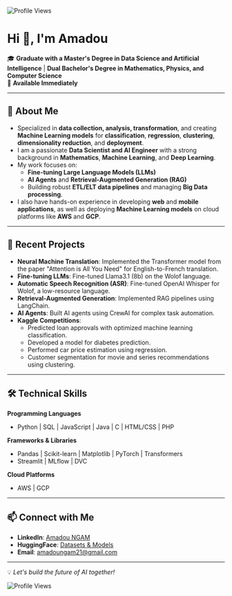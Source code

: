 ![Profile Views](https://komarev.com/ghpvc/?username=amadoungam&color=blue&style=flat)
# Hi 👋, I'm Amadou  

🎓 **Graduate with a Master's Degree in Data Science and Artificial Intelligence** | **Dual Bachelor's Degree in Mathematics, Physics, and Computer Science**    
📍 **Available Immediately**  

---

## 👋 About Me  

- Specialized in **data collection, analysis, transformation**, and creating **Machine Learning models** for **classification**, **regression**, **clustering**, **dimensionality reduction**, and **deployment**.  
- I am a passionate **Data Scientist and AI Engineer** with a strong background in **Mathematics**, **Machine Learning**, and **Deep Learning**.  
- My work focuses on:  
  - **Fine-tuning Large Language Models (LLMs)**  
  - **AI Agents** and **Retrieval-Augmented Generation (RAG)**  
  - Building robust **ETL/ELT data pipelines** and managing **Big Data processing**.  
- I also have hands-on experience in developing **web** and **mobile applications**, as well as deploying **Machine Learning models** on cloud platforms like **AWS** and **GCP**.  

---

## 🚀 Recent Projects  

- **Neural Machine Translation**: Implemented the Transformer model from the paper "Attention is All You Need" for English-to-French translation.  
- **Fine-tuning LLMs**: Fine-tuned Llama3.1 (8b) on the Wolof language.  
- **Automatic Speech Recognition (ASR)**: Fine-tuned OpenAI Whisper for Wolof, a low-resource language.  
- **Retrieval-Augmented Generation**: Implemented RAG pipelines using LangChain.  
- **AI Agents**: Built AI agents using CrewAI for complex task automation.  
- **Kaggle Competitions**:  
  - Predicted loan approvals with optimized machine learning classification.  
  - Developed a model for diabetes prediction.  
  - Performed car price estimation using regression.  
  - Customer segmentation for movie and series recommendations using clustering.  

---

## 🛠️ Technical Skills  

**Programming Languages**  
- Python | SQL | JavaScript | Java | C | HTML/CSS | PHP  

**Frameworks & Libraries**  
- Pandas | Scikit-learn | Matplotlib | PyTorch | Transformers  
- Streamlit | MLflow | DVC  

**Cloud Platforms**  
- AWS | GCP  

---

## 📫 Connect with Me  

- **LinkedIn**: [Amadou NGAM](https://www.linkedin.com/in/amadoungam/)  
- **HuggingFace**: [Datasets & Models](https://huggingface.co/ngia)  
- **Email**: amadoungam21@gmail.com  

---

💡 *Let's build the future of AI together!*  

![Profile Views](https://komarev.com/ghpvc/?username=amadoungam&color=blue&style=flat)
